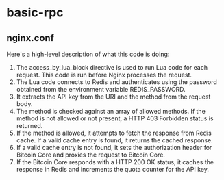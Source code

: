 # basic-rpc

## nginx.conf

Here's a high-level description of what this code is doing:

1. The access_by_lua_block directive is used to run Lua code for each request. This code is run before Nginx processes the request.
2. The Lua code connects to Redis and authenticates using the password obtained from the environment variable REDIS_PASSWORD.
3. It extracts the API key from the URI and the method from the request body.
4. The method is checked against an array of allowed methods. If the method is not allowed or not present, a HTTP 403 Forbidden status is returned.
5. If the method is allowed, it attempts to fetch the response from Redis cache. If a valid cache entry is found, it returns the cached response.
6. If a valid cache entry is not found, it sets the authorization header for Bitcoin Core and proxies the request to Bitcoin Core.
7. If the Bitcoin Core responds with a HTTP 200 OK status, it caches the response in Redis and increments the quota counter for the API key.